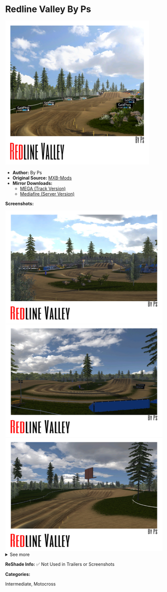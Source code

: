 # Redline Valley By Ps


<img src="https://github.com/BrinkleyPT/MX-Bikes-Community-Mods/blob/b41d64e76d656edd19a43a2951d895144e19ddad/.assets/Redline%20Valley%20By%20Ps/Omslag.png" alt="Preview" width="460" height="460">

- **Author:** By Ps
- **Original Source:** <a href="https://mxb-mods.com/redline-valley-by-ps/#download" target="blank">MXB-Mods</a>
- **Mirror Downloads:**
  - [MEGA (Track Version)](https://mega.nz/file/7IpikCQL#5lcpZfxHTPgW6setMtIwBH7RLCisvFTIVh2V4RoreDs)
  - [Mediafire (Server Version)](https://www.mediafire.com/file/6ok6wygg3dqdwwk/Redline_Valley_By_Ps.pkz/file)

**Screenshots:**

<img src="https://github.com/BrinkleyPT/MX-Bikes-Community-Mods/blob/bfa42ef2e8c116613bdb4728572cdaba0ae879ba/.assets/Redline%20Valley%20By%20Ps/1.png" alt="Screenshot 1" width="640" height="360">
<img src="https://github.com/BrinkleyPT/MX-Bikes-Community-Mods/blob/bfa42ef2e8c116613bdb4728572cdaba0ae879ba/.assets/Redline%20Valley%20By%20Ps/2.png" alt="Screenshot 2" width="640" height="360">
<img src="https://github.com/BrinkleyPT/MX-Bikes-Community-Mods/blob/bfa42ef2e8c116613bdb4728572cdaba0ae879ba/.assets/Redline%20Valley%20By%20Ps/3.png" alt="Screenshot 3" width="640" height="360"> <details>

<summary>See more</summary>
<br>
<img src="https://github.com/BrinkleyPT/MX-Bikes-Community-Mods/blob/bfa42ef2e8c116613bdb4728572cdaba0ae879ba/.assets/Redline%20Valley%20By%20Ps/4.png" alt="Screenshot 4" width="640" height="360">
<img src="https://github.com/BrinkleyPT/MX-Bikes-Community-Mods/blob/bfa42ef2e8c116613bdb4728572cdaba0ae879ba/.assets/Redline%20Valley%20By%20Ps/5.png" alt="Screenshot 5" width="640" height="360">
<img src="https://github.com/BrinkleyPT/MX-Bikes-Community-Mods/blob/bfa42ef2e8c116613bdb4728572cdaba0ae879ba/.assets/Redline%20Valley%20By%20Ps/6.png" alt="Screenshot 6" width="640" height="360">
<img src="https://github.com/BrinkleyPT/MX-Bikes-Community-Mods/blob/bfa42ef2e8c116613bdb4728572cdaba0ae879ba/.assets/Redline%20Valley%20By%20Ps/7.png" alt="Screenshot 7" width="640" height="360">
<img src="https://github.com/BrinkleyPT/MX-Bikes-Community-Mods/blob/bfa42ef2e8c116613bdb4728572cdaba0ae879ba/.assets/Redline%20Valley%20By%20Ps/8.png" alt="Screenshot 8" width="640" height="360"> </details>

**ReShade Info:** ✅ Not Used in Trailers or Screenshots

**Categories:**

Intermediate, Motocross
